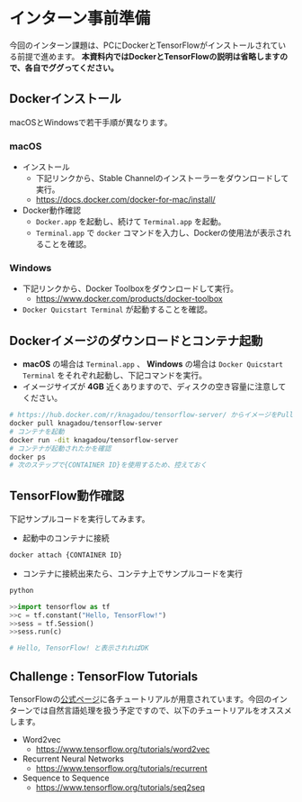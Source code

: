 # インターン事前準備
今回のインターン課題は、PCにDockerとTensorFlowがインストールされている前提で進めます。 **本資料内ではDockerとTensorFlowの説明は省略しますので、各自でググってください。**

## Dockerインストール
macOSとWindowsで若干手順が異なります。

### macOS
* インストール
   * 下記リンクから、Stable Channelのインストーラーをダウンロードして実行。
   * https://docs.docker.com/docker-for-mac/install/
* Docker動作確認
   * `Docker.app` を起動し、続けて `Terminal.app` を起動。
   * `Terminal.app` で `docker` コマンドを入力し、Dockerの使用法が表示されることを確認。

### Windows
* 下記リンクから、Docker Toolboxをダウンロードして実行。
   * https://www.docker.com/products/docker-toolbox
* `Docker Quicstart Terminal` が起動することを確認。

## Dockerイメージのダウンロードとコンテナ起動
* **macOS** の場合は `Terminal.app` 、 **Windows** の場合は `Docker Quicstart Terminal` をそれぞれ起動し、下記コマンドを実行。
* イメージサイズが **4GB** 近くありますので、ディスクの空き容量に注意してください。

```sh
# https://hub.docker.com/r/knagadou/tensorflow-server/ からイメージをPull
docker pull knagadou/tensorflow-server
# コンテナを起動
docker run -dit knagadou/tensorflow-server
# コンテナが起動されたかを確認
docker ps
# 次のステップで{CONTAINER ID}を使用するため、控えておく
```

## TensorFlow動作確認
下記サンプルコードを実行してみます。

* 起動中のコンテナに接続

```sh
docker attach {CONTAINER ID}
```

* コンテナに接続出来たら、コンテナ上でサンプルコードを実行

```python
python

>>import tensorflow as tf
>>c = tf.constant("Hello, TensorFlow!")
>>sess = tf.Session()
>>sess.run(c)

# Hello, TensorFlow! と表示されればOK
```

## **Challenge** : TensorFlow Tutorials
TensorFlowの[公式ページ](https://www.tensorflow.org/tutorials/)に各チュートリアルが用意されています。今回のインターンでは自然言語処理を扱う予定ですので、以下のチュートリアルをオススメします。

* Word2vec
   * https://www.tensorflow.org/tutorials/word2vec
* Recurrent Neural Networks
   * https://www.tensorflow.org/tutorials/recurrent
* Sequence to Sequence
   * https://www.tensorflow.org/tutorials/seq2seq